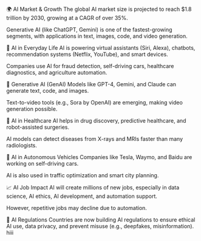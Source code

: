 🌍 AI Market & Growth
The global AI market size is projected to reach $1.8 trillion by 2030, growing at a CAGR of over 35%.

Generative AI (like ChatGPT, Gemini) is one of the fastest-growing segments, with applications in text, images, code, and video generation.

🤖 AI in Everyday Life
AI is powering virtual assistants (Siri, Alexa), chatbots, recommendation systems (Netflix, YouTube), and smart devices.

Companies use AI for fraud detection, self-driving cars, healthcare diagnostics, and agriculture automation.

🧠 Generative AI (GenAI)
Models like GPT-4, Gemini, and Claude can generate text, code, and images.

Text-to-video tools (e.g., Sora by OpenAI) are emerging, making video generation possible.

🏥 AI in Healthcare
AI helps in drug discovery, predictive healthcare, and robot-assisted surgeries.

AI models can detect diseases from X-rays and MRIs faster than many radiologists.

🚗 AI in Autonomous Vehicles
Companies like Tesla, Waymo, and Baidu are working on self-driving cars.

AI is also used in traffic optimization and smart city planning.

📈 AI Job Impact
AI will create millions of new jobs, especially in data science, AI ethics, AI development, and automation support.

However, repetitive jobs may decline due to automation.

📜 AI Regulations
Countries are now building AI regulations to ensure ethical AI use, data privacy, and prevent misuse (e.g., deepfakes, misinformation).  hiii